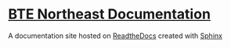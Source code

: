 # [BTE Northeast Documentation](https://btene.readthedocs.io/en/latest/)

A documentation site hosted on [ReadtheDocs](https://readthedocs.org/) created with [Sphinx](https://www.sphinx-doc.org/en/master/)
